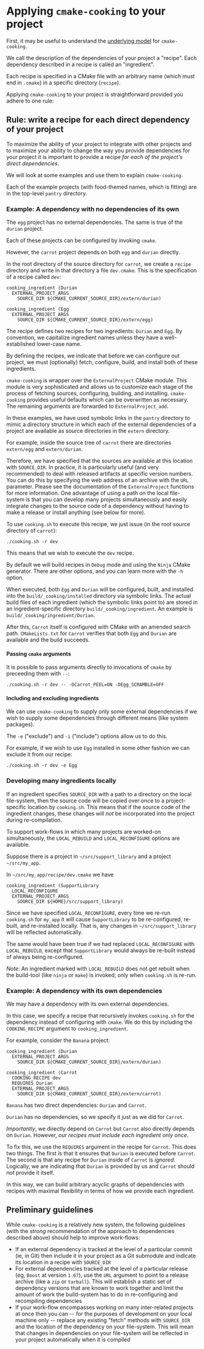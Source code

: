 # Applying `cmake-cooking` to your project

First, it may be useful to understand the [underlying model](./UNDERSTAND.md) for `cmake-cooking.`

We call the description of the dependencies of your project a "recipe". Each dependency described in a recipe is called an "ingredient".

Each recipe is specified in a CMake file with an arbitrary name (which must end in `.cmake`) in a specific directory (`recipe`).

Applying `cmake-cooking` to your project is straightforward provided you adhere to one rule:

## Rule: write a recipe for each direct dependency of your project

To maximize the ability of your project to integrate with other projects and to maximize your ability to change the way you provide dependencies for your project it is important to provide a recipe *for each of the project's direct dependencies*.

We will look at some examples and use them to explain `cmake-cooking`.

Each of the example projects (with food-themed names, which is fitting) are in the top-level `pantry` directory.

### Example: A dependency with no dependencies of its own

The `egg` project has no external dependencies. The same is true of the `durian` project.

Each of these projects can be configured by invoking `cmake`.

However, the `carrot` project depends on both `egg` and `durian` directly.

In the root directory of the source directory for `carrot`, we create a `recipe` directory and write in that directory a file `dev.cmake`. This is the specification of a recipe called `dev`:

    cooking_ingredient (Durian
      EXTERNAL_PROJECT_ARGS
        SOURCE_DIR ${CMAKE_CURRENT_SOURCE_DIR}/extern/durian)

    cooking_ingredient (Egg
      EXTERNAL_PROJECT_ARGS
        SOURCE_DIR ${CMAKE_CURRENT_SOURCE_DIR}/extern/egg)
               
The recipe defines two recipes for two ingredients: `Durian` and `Egg`. By convention, we capitalize ingredient names unless they have a well-established lower-case name.

By defining the recipes, we indicate that before we can configure out project, we must (optionally) fetch, configure, build, and install both of these ingredients.

`cmake-cooking` is wrapper over the `ExternalProject` CMake module. This module is very sophisticated and allows us to customize each stage of the process of fetching sources, configuring, building, and installing. `cmake-cooking` provides useful defaults which can be overwritten as necessary. The remaining arguments are forwarded to `ExternalProject_add`.

In these examples, we have used symbolic links in the `pantry` directory to mimic a directory structure in which each of the external dependencies of a project are available as source directories in the `extern` directory.

For example, inside the source tree of `carrot` there are directories `extern/egg` and `extern/durian`.

Therefore, we have specified that the sources are available at this location with `SOURCE_DIR`. In practice, it is particularly useful (and very recommended) to deal with released artifacts at specific version numbers. You can do this by specifying the web address of an archive with the `URL` parameter. Please see the documentation of the `ExternalProject` functions for more information. One advantage of using a path on the local file-system is that you can develop many projects simultaneously and easily integrate changes to the source code of a dependency without having to make a release or install anything (see below for more).

To use `cooking.sh` to execute this recipe, we just issue (in the root source directory of `carrot`):

    ./cooking.sh -r dev
    
This means that we wish to execute the `dev` recipe.

By default we will build recipes in `Debug` mode and using the `Ninja` CMake generator. There are other options, and you can learn more with the `-h` option.

When executed, both `Egg` and `Durian` will be configured, built, and installed into the `build/_cooking/installed` directory via symbolic links. The actual build files of each ingredient (which the symbolic links point to) are stored in an ingredient-specific directory `build/_cooking/ingredient`. An example is `build/_cooking/ingredient/Durian`.

After this, `Carrot` itself is configured with CMake with an amended search path. `CMakeLists.txt` for `Carrot` verifies that both `Egg` and `Durian` are available and the build succeeds.

#### Passing `cmake` arguments

It is possible to pass arguments directly to invocations of `cmake` by preceeding them with `--`:

    ./cooking.sh -r dev -- -DCarrot_PEEL=ON -DEgg_SCRAMBLE=OFF
    
#### Including and excluding ingredients
    
We can use `cmake-cooking` to supply only some external dependencies if we wish to supply some dependencies through different means (like system packages).

The `-e` ("exclude") and `-i` ("include") options allow us to do this.

For example, if we wish to use `Egg` installed in some other fashion we can exclude it from our recipe:

    ./cooking.sh -r dev -e Egg
    
### Developing many ingredients locally

If an ingredient specifies `SOURCE_DIR` with a path to a directory on the local file-system, then the source code will be copied over once to a project-specific location by `cooking.sh`. This means that if the source code of the ingredient changes, these changes will *not* be incorporated into the project during re-compilation.

To support work-flows in which many projects are worked-on simultaneously, the `LOCAL_REBUILD` and `LOCAL_RECONFIGURE` options are available.

Suppose there is a project in `~/src/support_library` and a project `~/src/my_app`.

In `~/src/my_app/recipe/dev.cmake` we have

    cooking_ingredient (SupportLibrary
      LOCAL_RECONFIGURE
      EXTERNAL_PROJECT_ARGS
        SOURCE_DIR ${HOME}/src/support_library)

Since we have specified `LOCAL_RECONFIGURE`, every time we re-run `cooking.sh` for `my_app` it will cause `SupportLibrary` to be re-configured, re-built, and re-installed locally. That is, any changes in `~/src/support_library` will be reflected automatically.

The same would have been true if we had replaced `LOCAL_RECONFIGURE` with `LOCAL_REBUILD`, except that `SupportLibrary` would always be re-built instead of always being re-configured.

*Note*: An ingredient marked with `LOCAL_REBUILD` does not get rebuilt when the build-tool (like `ninja` or `make`) is invoked; only when `cooking.sh` is re-run.

### Example: A dependency with its own dependencies

We may have a dependency with its own external dependencies.

In this case, we specify a recipe that recursively invokes `cooking.sh` for the dependency instead of configuring with `cmake`. We do this by including the `COOKING_RECIPE` argument to `cooking_ingredient`.

For example, consider the `Banana` project:

    cooking_ingredient (Durian
      EXTERNAL_PROJECT_ARGS
        SOURCE_DIR ${CMAKE_CURRENT_SOURCE_DIR}/extern/durian)

    cooking_ingredient (Carrot
      COOKING_RECIPE dev
      REQUIRES Durian
      EXTERNAL_PROJECT_ARGS
        SOURCE_DIR ${CMAKE_CURRENT_SOURCE_DIR}/extern/carrot)

`Banana` has two direct dependencies: `Durian` and `Carrot`.

`Durian` has no dependencies, so we specify it just as we did for `Carrot`.

*Importantly*, we directly depend on `Carrot` but `Carrot` also directly depends on `Durian`. However, *our recipes must include each ingredient only once*.

To fix this, we use the `REQUIRES` argument in the recipe for `Carrot`. This does two things. The first is that it ensures that `Durian` is executed before `Carrot`. The second is that any recipe for `Durian` inside of `Carrot` is *ignored*. Logically, we are indicating that `Durian` is provided by us and `Carrot` should not provide it itself.

In this way, we can build arbitrary acyclic graphs of dependencies with recipes with maximal flexibility in terms of how we provide each ingredient.

## Preliminary guidelines

While `cmake-cooking` is a relatively new system, the following guidelines (with the *strong* recommendation of the approach to dependencies described above) should help to improve work-flows:

- If an external dependency is tracked at the level of a particular commit (ie, in Git) then include it in your project as a Git submodule and indicate its location in a recipe with `SOURCE_DIR`
- For external dependencies tracked at the level of a particular release (eg, `Boost` at version `1.67`), use the `URL` argument to point to a release archive (like a `zip` or `tarball`). This will establish a static set of dependency versions that are known to work together and limit the amount of work the build-system has to do in re-configuring and recompiling dependencies
- If your work-flow encompasses working on many inter-related projects at once then you can -- for the purposes of development on your local machine only -- replace any existing "fetch" methods with `SOURCE_DIR` and the location of the dependency on your file-system. This will mean that changes in dependencies on your file-system will be reflected in your project automatically when it is compiled
